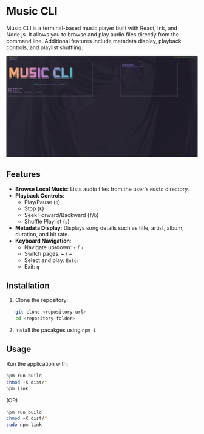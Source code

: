 # Music CLI

Music CLI is a terminal-based music player built with React, Ink, and Node.js. It allows you to browse and play audio files directly from the command line. Additional features include metadata display, playback controls, and playlist shuffling.

![Music CLI](./assets/MuiscCLI.png)

## Features

- **Browse Local Music**: Lists audio files from the user's `Music` directory.
- **Playback Controls**: 
  - Play/Pause (`p`)
  - Stop (`k`)
  - Seek Forward/Backward (`f`/`b`)
  - Shuffle Playlist (`s`)
- **Metadata Display**: Displays song details such as title, artist, album, duration, and bit rate.
- **Keyboard Navigation**:
  - Navigate up/down: `↑` / `↓`
  - Switch pages: `←` / `→`
  - Select and play: `Enter`
  - Exit: `q`

## Installation

1. Clone the repository:
   ```bash
   git clone <repository-url>
   cd <repository-folder>
   ```
2. Install the pacakges using `npm i`

## Usage
Run the application with:

```sh
npm run build
chmod +X dist/*
npm link
``` 
(OR)
``` sh
npm run build
chmod +X dist/*
sudo npm link
```


